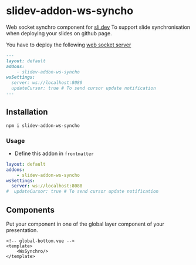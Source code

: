 # slidev-addon-ws-syncho

Web socket synchro component for [sli.dev](https://sli.dev/) To support slide synchronisation when deploying your slides on github page. 


You have to deploy the following [web socket server](https://github.com/barais/slidev-slide-synchro-server)

```md
---
layout: default
addons:
    - slidev-addon-ws-syncho
wsSettings:
  server: ws://localhost:8080
  updateCursor: true # To send cursor update notification
---

```



## Installation

```bash
npm i slidev-addon-ws-syncho
```

### Usage

-   Define this addon in `frontmatter`

```yaml
layout: default
addons:
    - slidev-addon-ws-syncho
wsSettings:
  server: ws://localhost:8080
#  updateCursor: true # To send cursor update notification
```



## Components

Put your component in one of the global layer component of your presentation. 

```vue
<!-- global-bottom.vue -->
<template>
    <WsSynchro/>
</template>

```


